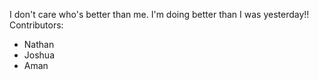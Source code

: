 I don't care who's better than me. I'm doing better than I was yesterday!!
Contributors:
- Nathan
- Joshua
- Aman
